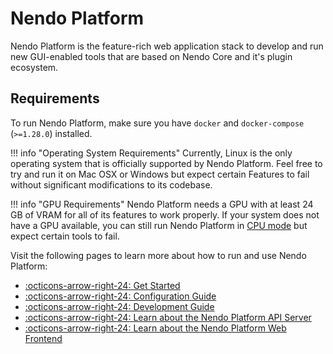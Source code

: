 # Nendo Platform

Nendo Platform is the feature-rich web application stack to develop and run new GUI-enabled tools that are based on Nendo Core and it's plugin ecosystem.

## Requirements

To run Nendo Platform, make sure you have `docker` and `docker-compose` (`>=1.28.0`) installed.

!!! info "Operating System Requirements"
    Currently, Linux is the only operating system that is officially supported by Nendo Platform. Feel free to try and run it on Mac OSX or Windows but expect certain Features to fail without significant modifications to its codebase.

!!! info "GPU Requirements"
    Nendo Platform needs a GPU with at least 24 GB of VRAM for all of its features to work properly. If your system does not have a GPU available, you can still run Nendo Platform in [CPU mode](platform/usage.md#cpu-only-mode) but expect certain tools to fail.

Visit the following pages to learn more about how to run and use Nendo Platform:

- [:octicons-arrow-right-24: Get Started](platform/usage.md)
- [:octicons-arrow-right-24: Configuration Guide](platform/config.md)
- [:octicons-arrow-right-24: Development Guide](platform/development.md)
- [:octicons-arrow-right-24: Learn about the Nendo Platform API Server](platform/server/index.md)
- [:octicons-arrow-right-24: Learn about the Nendo Platform Web Frontend](platform/web/index.md)